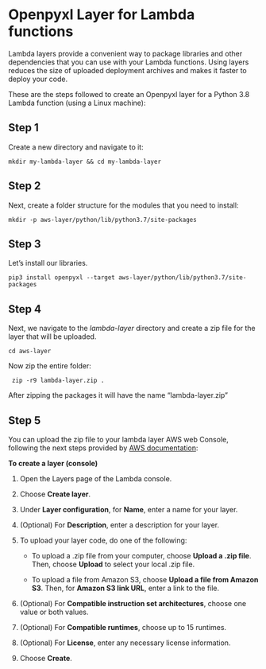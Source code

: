# Openpyxl Layer for Lambda functions

Lambda layers provide a convenient way to package libraries and other dependencies that you can use with your Lambda functions. Using layers reduces the size of uploaded deployment archives and makes it faster to deploy your code.

These are the steps followed to create an Openpyxl layer for a Python 3.8 Lambda function (using a Linux machine):

## Step 1

Create a new directory and navigate to it:

    mkdir my-lambda-layer && cd my-lambda-layer
## Step 2

Next, create a folder structure for the modules that you need to install:

    mkdir -p aws-layer/python/lib/python3.7/site-packages
## Step 3

Let’s install our libraries.

    pip3 install openpyxl --target aws-layer/python/lib/python3.7/site-packages

## Step 4

Next, we navigate to the  _lambda-layer_  directory and create a zip file for the layer that will be uploaded.

    cd aws-layer
Now zip the entire folder:

     zip -r9 lambda-layer.zip .
After zipping the packages it will have the name “lambda-layer.zip”



## Step 5

You can upload the zip file to your lambda layer AWS web Console, following the next steps provided by [AWS documentation](https://docs.aws.amazon.com/lambda/latest/dg/configuration-layers.html):

**To create a layer (console)**

1.  Open the  Layers page of the Lambda console.
    
2.  Choose  **Create layer**.
    
3.  Under  **Layer configuration**, for  **Name**, enter a name for your layer.
    
4.  (Optional) For  **Description**, enter a description for your layer.
    
5.  To upload your layer code, do one of the following:
    
    -   To upload a .zip file from your computer, choose  **Upload a .zip file**. Then, choose  **Upload**  to select your local .zip file.
        
    -   To upload a file from Amazon S3, choose  **Upload a file from Amazon S3**. Then, for  **Amazon S3 link URL**, enter a link to the file.
        
6.  (Optional) For  **Compatible instruction set architectures**, choose one value or both values.
    
7.  (Optional) For  **Compatible runtimes**, choose up to 15 runtimes.
    
8.  (Optional) For  **License**, enter any necessary license information.
    
9.  Choose  **Create**.

